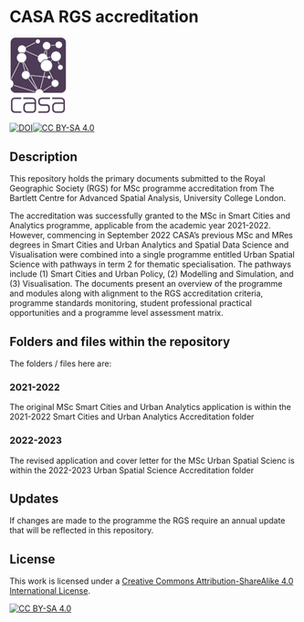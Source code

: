 # CASA RGS accreditation

<img src="general_images/casa_logo.jpg" width="100" >


[![DOI](https://zenodo.org/badge/DOI/10.5281/zenodo.6553427.svg)](https://doi.org/10.5281/zenodo.6553427)[![CC BY-SA 4.0][cc-by-sa-shield]][cc-by-sa] 

## Description

This repository holds the primary documents submitted to the Royal Geographic Society (RGS) for MSc programme accreditation from The Bartlett Centre for Advanced Spatial Analysis, University College London.

The accreditation was successfully granted to the MSc in Smart Cities and Analytics programme, applicable from the academic year 2021-2022. However, commencing in September 2022 CASA’s previous MSc and MRes degrees in Smart Cities and Urban Analytics and Spatial Data Science and Visualisation were combined into a single programme entitled Urban Spatial Science with pathways in term 2 for thematic specialisation. The pathways include (1) Smart Cities and Urban Policy, (2) Modelling and Simulation, and (3) Visualisation. The documents present an overview of the programme and modules along with alignment to the RGS accreditation criteria, programme standards monitoring, student professional practical opportunities and a programme level assessment matrix.

## Folders and files within the repository

The folders / files here are:

### 2021-2022

The original MSc Smart Cities and Urban Analytics application is within the 2021-2022 Smart Cities and Urban Analytics Accreditation folder

### 2022-2023

The revised application and cover letter for the MSc Urban Spatial Scienc is within the 2022-2023 Urban Spatial Science Accreditation folder

## Updates

If changes are made to the programme the RGS require an annual update that will be reflected in this repository.

## License

This work is licensed under a
[Creative Commons Attribution-ShareAlike 4.0 International License][cc-by-sa].

[![CC BY-SA 4.0][cc-by-sa-image]][cc-by-sa]

[cc-by-sa]: http://creativecommons.org/licenses/by-sa/4.0/
[cc-by-sa-image]: https://licensebuttons.net/l/by-sa/4.0/88x31.png
[cc-by-sa-shield]: https://img.shields.io/badge/License-CC%20BY--SA%204.0-lightgrey.svg
